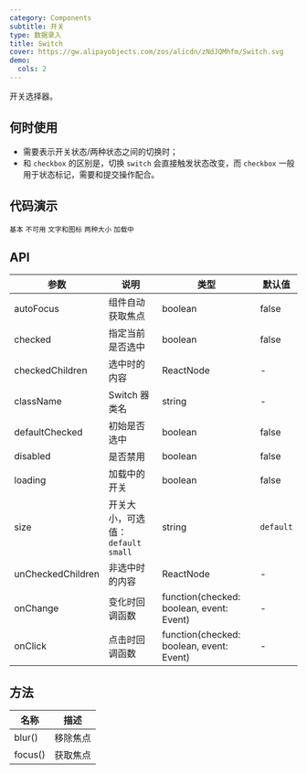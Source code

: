 ```yaml
---
category: Components
subtitle: 开关
type: 数据录入
title: Switch
cover: https://gw.alipayobjects.com/zos/alicdn/zNdJQMhfm/Switch.svg
demo:
  cols: 2
---
```


开关选择器。

## 何时使用

- 需要表示开关状态/两种状态之间的切换时；
- 和 `checkbox` 的区别是，切换 `switch` 会直接触发状态改变，而 `checkbox` 一般用于状态标记，需要和提交操作配合。

## 代码演示

<code src="./demo/basic.tsx">基本</code>
<code src="./demo/disabled.tsx">不可用</code>
<code src="./demo/text.tsx">文字和图标</code>
<code src="./demo/size.tsx">两种大小</code>
<code src="./demo/loading.tsx">加载中</code>

## API

| 参数              | 说明                                | 类型                                     | 默认值    |
| ----------------- | ----------------------------------- | ---------------------------------------- | --------- |
| autoFocus         | 组件自动获取焦点                    | boolean                                  | false     |
| checked           | 指定当前是否选中                    | boolean                                  | false     |
| checkedChildren   | 选中时的内容                        | ReactNode                                | -         |
| className         | Switch 器类名                       | string                                   | -         |
| defaultChecked    | 初始是否选中                        | boolean                                  | false     |
| disabled          | 是否禁用                            | boolean                                  | false     |
| loading           | 加载中的开关                        | boolean                                  | false     |
| size              | 开关大小，可选值：`default` `small` | string                                   | `default` |
| unCheckedChildren | 非选中时的内容                      | ReactNode                                | -         |
| onChange          | 变化时回调函数                      | function(checked: boolean, event: Event) | -         |
| onClick           | 点击时回调函数                      | function(checked: boolean, event: Event) | -         |

## 方法

| 名称    | 描述     |
| ------- | -------- |
| blur()  | 移除焦点 |
| focus() | 获取焦点 |
